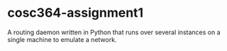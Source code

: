 # cosc364-assignment1
A routing daemon written in Python that runs over several instances on a single machine to emulate a network. 
